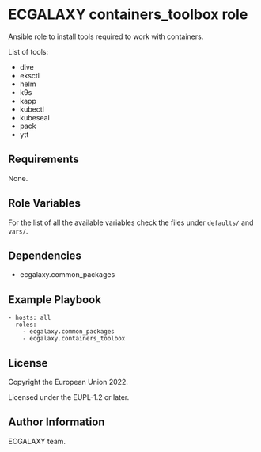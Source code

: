 ECGALAXY containers_toolbox role
========

Ansible role to install tools required to work with containers.

List of tools:

- dive
- eksctl
- helm
- k9s
- kapp
- kubectl
- kubeseal
- pack
- ytt

Requirements
------------

None.

Role Variables
--------------

For the list of all the available variables check the files under `defaults/` and `vars/`.

Dependencies
------------

- ecgalaxy.common_packages

Example Playbook
----------------

    - hosts: all
      roles:
        - ecgalaxy.common_packages
        - ecgalaxy.containers_toolbox

License
-------

Copyright the European Union 2022.

Licensed under the EUPL-1.2 or later.

Author Information
------------------

ECGALAXY team.
